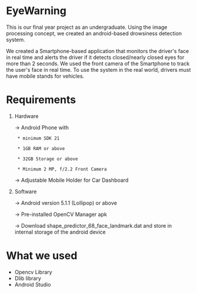 # EyeWarning

This is our final year project as an undergraduate. Using the image processing concept, we created an android-based drowsiness detection system.

We created a Smartphone-based application that monitors the driver's face in real time and alerts the driver if it detects closed/nearly closed eyes for more than 2 seconds. We used the front camera of the Smartphone to track the user's face in real time. To use the system in the real world, drivers must have mobile stands for vehicles. 


# Requirements

1. Hardware

    -> Android Phone with
    
        * minimum SDK 21
        
        * 1GB RAM or above
        
        * 32GB Storage or above
        
        * Minimum 2 MP, f/2.2 Front Camera
    ->  Adjustable Mobile Holder for Car Dashboard

2. Software

    -> Android version 5.1.1 (Lollipop) or above
    
    -> Pre-installed OpenCV Manager apk
    
    -> Download shape_predictor_68_face_landmark.dat and store in internal storage of the android device


# What we used
- Opencv Library
- Dlib library
- Android Studio








